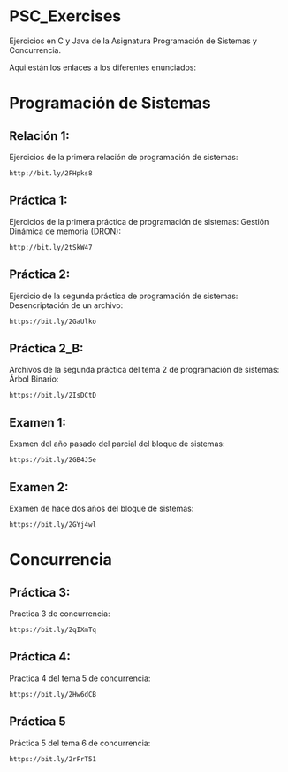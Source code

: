# PSC_Exercises

Ejercicios en C y Java de la Asignatura Programación de Sistemas y Concurrencia.

Aqui están los enlaces a los diferentes enunciados: 

# Programación de Sistemas
Relación 1:
--
Ejercicios de la primera relación de programación de sistemas:

    http://bit.ly/2FHpks8


Práctica 1:
--
Ejercicios de la primera práctica de programación de sistemas: Gestión Dinámica de memoria (DRON):

    http://bit.ly/2tSkW47

Práctica 2:
--
Ejercicio de la segunda práctica de programación de sistemas: Desencriptación de un archivo:

    https://bit.ly/2GaUlko

Práctica 2_B:
--
Archivos de la segunda práctica del tema 2 de programación de sistemas: Árbol Binario:
    
    https://bit.ly/2IsDCtD

Examen 1:
--
Examen del año pasado del parcial del bloque de sistemas:

    https://bit.ly/2GB4J5e

Examen 2:
--
Examen de hace dos años del bloque de sistemas:

    https://bit.ly/2GYj4wl

# Concurrencia
Práctica 3:
--
Practica 3 de concurrencia:
    
    https://bit.ly/2qIXmTq

Práctica 4:
--
Practica 4 del tema 5 de concurrencia:

    https://bit.ly/2Hw6dCB
    
Práctica 5
--
Práctica 5 del tema 6 de concurrencia:
    
    https://bit.ly/2rFrT51
